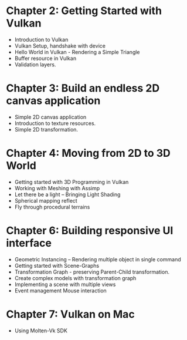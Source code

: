# Chapter 2: Getting Started with Vulkan

- Introduction to Vulkan
- Vulkan Setup, handshake with device
- Hello World in Vulkan - Rendering a Simple Triangle
- Buffer resource in Vulkan
- Validation layers.

# Chapter 3: Build an endless 2D canvas application

- Simple 2D canvas application
- Introduction to texture resources.
- Simple 2D transformation.

# Chapter 4: Moving from 2D to 3D World

- Getting started with 3D Programming in Vulkan
- Working with Meshing with Assimp
- Let there be a light – Bringing Light Shading
- Spherical mapping reflect
- Fly through procedural terrains

# Chapter 6: Building responsive UI interface

- Geometric Instancing – Rendering multiple object in single command
- Getting started with Scene-Graphs
- Transformation Graph - preserving Parent-Child transformation.
- Create complex models with transformation graph
- Implementing a scene with multiple views
- Event management Mouse interaction

# Chapter 7: Vulkan on Mac
- Using Molten-Vk SDK
